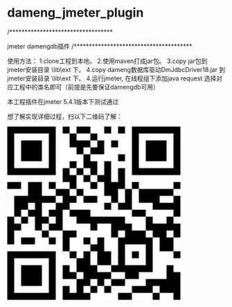 # dameng_jmeter_plugin

/**********************************

jmeter damengdb插件
/***************************************

使用方法： 
1.clone工程到本地。 
2.使用maven打成jar包。 
3.copy jar包到 jmeter安装目录 \lib\ext 下。 
4.copy dameng数据库驱动DmJdbcDriver18.jar 到 jmeter安装目录 \lib\ext 下。
4.运行jmeter, 在线程组下添加java request 选择对应工程中的类名即可（前提是先要保证damengdb可用）

本工程插件在jmeter 5.4.1版本下测试通过

想了解实现详细过程，扫以下二维码了解：

![](https://github.com/testerhome/jmeter_mongodb/blob/master/2Dcode.png)